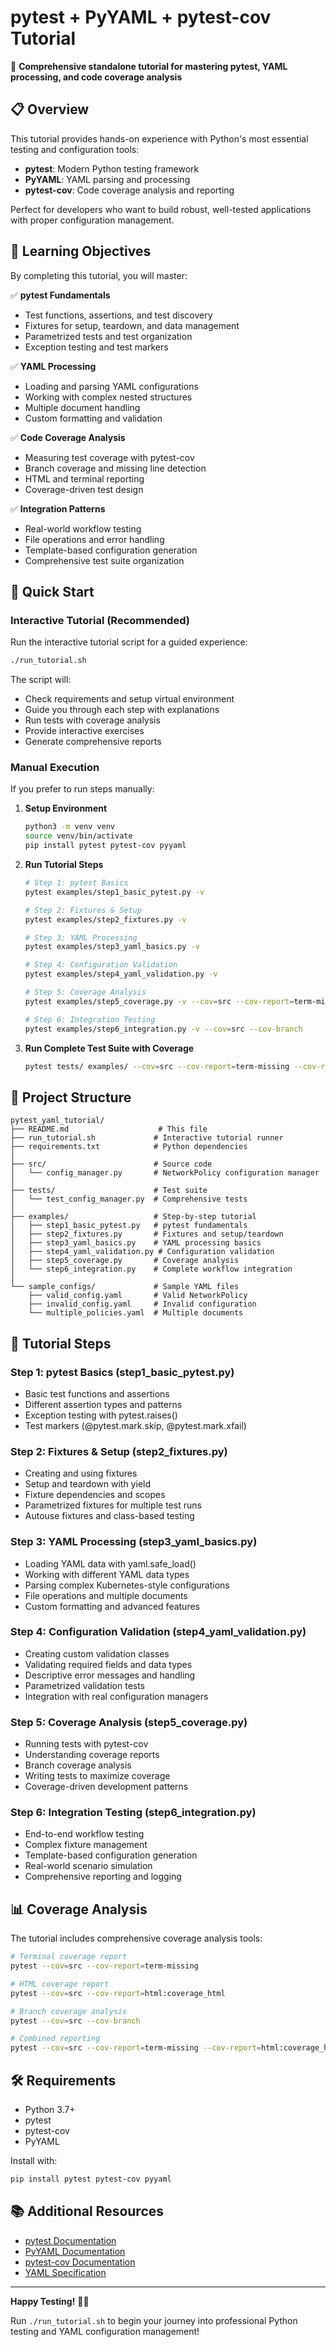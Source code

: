 # pytest + PyYAML + pytest-cov Tutorial

🧪 **Comprehensive standalone tutorial for mastering pytest, YAML processing, and code coverage analysis**

## 📋 Overview

This tutorial provides hands-on experience with Python's most essential testing and configuration tools:
- **pytest**: Modern Python testing framework
- **PyYAML**: YAML parsing and processing
- **pytest-cov**: Code coverage analysis and reporting

Perfect for developers who want to build robust, well-tested applications with proper configuration management.

## 🎯 Learning Objectives

By completing this tutorial, you will master:

✅ **pytest Fundamentals**
- Test functions, assertions, and test discovery
- Fixtures for setup, teardown, and data management  
- Parametrized tests and test organization
- Exception testing and test markers

✅ **YAML Processing**
- Loading and parsing YAML configurations
- Working with complex nested structures
- Multiple document handling
- Custom formatting and validation

✅ **Code Coverage Analysis**
- Measuring test coverage with pytest-cov
- Branch coverage and missing line detection
- HTML and terminal reporting
- Coverage-driven test design

✅ **Integration Patterns**
- Real-world workflow testing
- File operations and error handling
- Template-based configuration generation
- Comprehensive test suite organization

## 🚀 Quick Start

### Interactive Tutorial (Recommended)

Run the interactive tutorial script for a guided experience:

```bash
./run_tutorial.sh
```

The script will:
- Check requirements and setup virtual environment
- Guide you through each step with explanations
- Run tests with coverage analysis
- Provide interactive exercises
- Generate comprehensive reports

### Manual Execution

If you prefer to run steps manually:

1. **Setup Environment**
   ```bash
   python3 -m venv venv
   source venv/bin/activate
   pip install pytest pytest-cov pyyaml
   ```

2. **Run Tutorial Steps**
   ```bash
   # Step 1: pytest Basics
   pytest examples/step1_basic_pytest.py -v
   
   # Step 2: Fixtures & Setup
   pytest examples/step2_fixtures.py -v
   
   # Step 3: YAML Processing
   pytest examples/step3_yaml_basics.py -v
   
   # Step 4: Configuration Validation
   pytest examples/step4_yaml_validation.py -v
   
   # Step 5: Coverage Analysis
   pytest examples/step5_coverage.py -v --cov=src --cov-report=term-missing
   
   # Step 6: Integration Testing
   pytest examples/step6_integration.py -v --cov=src --cov-branch
   ```

3. **Run Complete Test Suite with Coverage**
   ```bash
   pytest tests/ examples/ --cov=src --cov-report=term-missing --cov-report=html:coverage_html --cov-branch
   ```

## 📁 Project Structure

```
pytest_yaml_tutorial/
├── README.md                    # This file
├── run_tutorial.sh             # Interactive tutorial runner
├── requirements.txt            # Python dependencies
│
├── src/                        # Source code
│   └── config_manager.py       # NetworkPolicy configuration manager
│
├── tests/                      # Test suite
│   └── test_config_manager.py  # Comprehensive tests
│
├── examples/                   # Step-by-step tutorial
│   ├── step1_basic_pytest.py   # pytest fundamentals
│   ├── step2_fixtures.py       # Fixtures and setup/teardown
│   ├── step3_yaml_basics.py    # YAML processing basics
│   ├── step4_yaml_validation.py # Configuration validation
│   ├── step5_coverage.py       # Coverage analysis
│   └── step6_integration.py    # Complete workflow integration
│
└── sample_configs/             # Sample YAML files
    ├── valid_config.yaml       # Valid NetworkPolicy
    ├── invalid_config.yaml     # Invalid configuration
    └── multiple_policies.yaml  # Multiple documents
```

## 🔧 Tutorial Steps

### Step 1: pytest Basics (step1_basic_pytest.py)
- Basic test functions and assertions
- Different assertion types and patterns
- Exception testing with pytest.raises()
- Test markers (@pytest.mark.skip, @pytest.mark.xfail)

### Step 2: Fixtures & Setup (step2_fixtures.py)  
- Creating and using fixtures
- Setup and teardown with yield
- Fixture dependencies and scopes
- Parametrized fixtures for multiple test runs
- Autouse fixtures and class-based testing

### Step 3: YAML Processing (step3_yaml_basics.py)
- Loading YAML data with yaml.safe_load()
- Working with different YAML data types
- Parsing complex Kubernetes-style configurations
- File operations and multiple documents
- Custom formatting and advanced features

### Step 4: Configuration Validation (step4_yaml_validation.py)
- Creating custom validation classes
- Validating required fields and data types
- Descriptive error messages and handling
- Parametrized validation tests
- Integration with real configuration managers

### Step 5: Coverage Analysis (step5_coverage.py)
- Running tests with pytest-cov
- Understanding coverage reports
- Branch coverage analysis
- Writing tests to maximize coverage
- Coverage-driven development patterns

### Step 6: Integration Testing (step6_integration.py)
- End-to-end workflow testing
- Complex fixture management
- Template-based configuration generation
- Real-world scenario simulation
- Comprehensive reporting and logging

## 📊 Coverage Analysis

The tutorial includes comprehensive coverage analysis tools:

```bash
# Terminal coverage report
pytest --cov=src --cov-report=term-missing

# HTML coverage report
pytest --cov=src --cov-report=html:coverage_html

# Branch coverage analysis
pytest --cov=src --cov-branch

# Combined reporting
pytest --cov=src --cov-report=term-missing --cov-report=html:coverage_html --cov-branch
```

## 🛠️ Requirements

- Python 3.7+
- pytest
- pytest-cov  
- PyYAML

Install with:
```bash
pip install pytest pytest-cov pyyaml
```

## 📚 Additional Resources

- [pytest Documentation](https://docs.pytest.org/)
- [PyYAML Documentation](https://pyyaml.org/wiki/PyYAMLDocumentation)
- [pytest-cov Documentation](https://pytest-cov.readthedocs.io/)
- [YAML Specification](https://yaml.org/spec/)

---

**Happy Testing!** 🧪✨

Run `./run_tutorial.sh` to begin your journey into professional Python testing and YAML configuration management!
